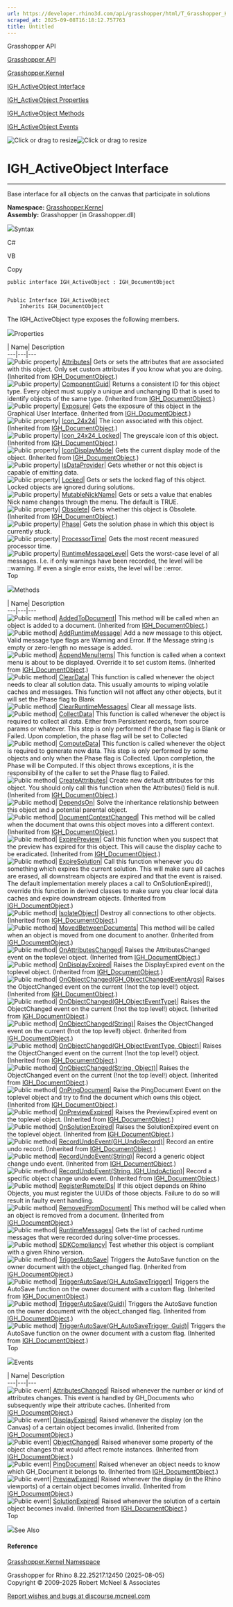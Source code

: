 ```yaml
---
url: https://developer.rhino3d.com/api/grasshopper/html/T_Grasshopper_Kernel_IGH_ActiveObject.htm
scraped_at: 2025-09-08T16:18:12.757763
title: Untitled
---
```


Grasshopper API

[Grasshopper API](../html/723c01da-9986-4db2-8f53-6f3a7494df75.htm
"Grasshopper API")

[Grasshopper.Kernel](../html/N_Grasshopper_Kernel.htm "Grasshopper.Kernel")

[IGH_ActiveObject Interface](../html/T_Grasshopper_Kernel_IGH_ActiveObject.htm
"IGH_ActiveObject Interface")

[IGH_ActiveObject
Properties](../html/Properties_T_Grasshopper_Kernel_IGH_ActiveObject.htm
"IGH_ActiveObject Properties")

[IGH_ActiveObject
Methods](../html/Methods_T_Grasshopper_Kernel_IGH_ActiveObject.htm
"IGH_ActiveObject Methods")

[IGH_ActiveObject
Events](../html/Events_T_Grasshopper_Kernel_IGH_ActiveObject.htm
"IGH_ActiveObject Events")

![Click or drag to resize](../icons/TocOpen.gif)![Click or drag to
resize](../icons/TocClose.gif)

# IGH_ActiveObject Interface  
  
---  
  
Base interface for all objects on the canvas that participate in solutions

**Namespace:** [Grasshopper.Kernel](N_Grasshopper_Kernel.htm)  
**Assembly:** Grasshopper (in Grasshopper.dll)

![](../icons/SectionExpanded.png)Syntax

C#

VB

Copy

    
    
    public interface IGH_ActiveObject : IGH_DocumentObject
    
    
    Public Interface IGH_ActiveObject
    	Inherits IGH_DocumentObject

The IGH_ActiveObject type exposes the following members.

![](../icons/SectionExpanded.png)Properties

| Name| Description  
---|---|---  
![Public property](../icons/pubproperty.gif)|
[Attributes](P_Grasshopper_Kernel_IGH_DocumentObject_Attributes.htm)|  Gets or
sets the attributes that are associated with this object. Only set custom
attributes if you know what you are doing.  (Inherited from
[IGH_DocumentObject](T_Grasshopper_Kernel_IGH_DocumentObject.htm).)  
![Public property](../icons/pubproperty.gif)|
[ComponentGuid](P_Grasshopper_Kernel_IGH_DocumentObject_ComponentGuid.htm)|
Returns a consistent ID for this object type. Every object must supply a
unique and unchanging ID that is used to identify objects of the same type.
(Inherited from
[IGH_DocumentObject](T_Grasshopper_Kernel_IGH_DocumentObject.htm).)  
![Public property](../icons/pubproperty.gif)|
[Exposure](P_Grasshopper_Kernel_IGH_DocumentObject_Exposure.htm)|  Gets the
exposure of this object in the Graphical User Interface.  (Inherited from
[IGH_DocumentObject](T_Grasshopper_Kernel_IGH_DocumentObject.htm).)  
![Public property](../icons/pubproperty.gif)|
[Icon_24x24](P_Grasshopper_Kernel_IGH_DocumentObject_Icon_24x24.htm)|  The
icon associated with this object.  (Inherited from
[IGH_DocumentObject](T_Grasshopper_Kernel_IGH_DocumentObject.htm).)  
![Public property](../icons/pubproperty.gif)|
[Icon_24x24_Locked](P_Grasshopper_Kernel_IGH_DocumentObject_Icon_24x24_Locked.htm)|
The greyscale icon of this object.  (Inherited from
[IGH_DocumentObject](T_Grasshopper_Kernel_IGH_DocumentObject.htm).)  
![Public property](../icons/pubproperty.gif)|
[IconDisplayMode](P_Grasshopper_Kernel_IGH_DocumentObject_IconDisplayMode.htm)|
Gets the current display mode of the object.  (Inherited from
[IGH_DocumentObject](T_Grasshopper_Kernel_IGH_DocumentObject.htm).)  
![Public property](../icons/pubproperty.gif)|
[IsDataProvider](P_Grasshopper_Kernel_IGH_ActiveObject_IsDataProvider.htm)|
Gets whether or not this object is capable of emitting data.  
![Public property](../icons/pubproperty.gif)|
[Locked](P_Grasshopper_Kernel_IGH_ActiveObject_Locked.htm)|  Gets or sets the
locked flag of this object. Locked objects are ignored during solutions.  
![Public property](../icons/pubproperty.gif)|
[MutableNickName](P_Grasshopper_Kernel_IGH_ActiveObject_MutableNickName.htm)|
Gets or sets a value that enables Nick name changes through the menu. The
default is TRUE.  
![Public property](../icons/pubproperty.gif)|
[Obsolete](P_Grasshopper_Kernel_IGH_DocumentObject_Obsolete.htm)|  Gets
whether this object is Obsolete.  (Inherited from
[IGH_DocumentObject](T_Grasshopper_Kernel_IGH_DocumentObject.htm).)  
![Public property](../icons/pubproperty.gif)|
[Phase](P_Grasshopper_Kernel_IGH_ActiveObject_Phase.htm)|  Gets the solution
phase in which this object is currently stuck.  
![Public property](../icons/pubproperty.gif)|
[ProcessorTime](P_Grasshopper_Kernel_IGH_ActiveObject_ProcessorTime.htm)|
Gets the most recent measured processor time.  
![Public property](../icons/pubproperty.gif)|
[RuntimeMessageLevel](P_Grasshopper_Kernel_IGH_ActiveObject_RuntimeMessageLevel.htm)|
Gets the worst-case level of all messages. I.e. if only warnings have been
recorded, the level will be ::warning. If even a single error exists, the
level will be ::error.  
Top

![](../icons/SectionExpanded.png)Methods

| Name| Description  
---|---|---  
![Public method](../icons/pubmethod.gif)|
[AddedToDocument](M_Grasshopper_Kernel_IGH_DocumentObject_AddedToDocument.htm)|
This method will be called when an object is added to a document.  (Inherited
from [IGH_DocumentObject](T_Grasshopper_Kernel_IGH_DocumentObject.htm).)  
![Public method](../icons/pubmethod.gif)|
[AddRuntimeMessage](M_Grasshopper_Kernel_IGH_ActiveObject_AddRuntimeMessage.htm)|
Add a new message to this object. Valid message type flags are Warning and
Error. If the Message string is empty or zero-length no message is added.  
![Public method](../icons/pubmethod.gif)|
[AppendMenuItems](M_Grasshopper_Kernel_IGH_DocumentObject_AppendMenuItems.htm)|
This function is called when a context menu is about to be displayed. Override
it to set custom items.  (Inherited from
[IGH_DocumentObject](T_Grasshopper_Kernel_IGH_DocumentObject.htm).)  
![Public method](../icons/pubmethod.gif)|
[ClearData](M_Grasshopper_Kernel_IGH_ActiveObject_ClearData.htm)|  This
function is called whenever the object needs to clear all solution data. This
usually amounts to wiping volatile caches and messages. This function will not
affect any other objects, but it will set the Phase flag to Blank  
![Public method](../icons/pubmethod.gif)|
[ClearRuntimeMessages](M_Grasshopper_Kernel_IGH_ActiveObject_ClearRuntimeMessages.htm)|
Clear all message lists.  
![Public method](../icons/pubmethod.gif)|
[CollectData](M_Grasshopper_Kernel_IGH_ActiveObject_CollectData.htm)|  This
function is called whenever the object is required to collect all data. Either
from Persistent records, from source params or whatever. This step is only
performed if the phase flag is Blank or Failed. Upon completion, the phase
flag will be set to Collected  
![Public method](../icons/pubmethod.gif)|
[ComputeData](M_Grasshopper_Kernel_IGH_ActiveObject_ComputeData.htm)|  This
function is called whenever the object is required to generate new data. This
step is only performed by some objects and only when the Phase flag is
Collected. Upon completion, the Phase will be Computed. If this object throws
exceptions, it is the responsibility of the caller to set the Phase flag to
Failed.  
![Public method](../icons/pubmethod.gif)|
[CreateAttributes](M_Grasshopper_Kernel_IGH_DocumentObject_CreateAttributes.htm)|
Create new default attributes for this object. You should only call this
function when the Attributes() field is null.  (Inherited from
[IGH_DocumentObject](T_Grasshopper_Kernel_IGH_DocumentObject.htm).)  
![Public method](../icons/pubmethod.gif)|
[DependsOn](M_Grasshopper_Kernel_IGH_ActiveObject_DependsOn.htm)|  Solve the
inheritance relationship between this object and a potential parental object.  
![Public method](../icons/pubmethod.gif)|
[DocumentContextChanged](M_Grasshopper_Kernel_IGH_DocumentObject_DocumentContextChanged.htm)|
This method will be called when the document that owns this object moves into
a different context.  (Inherited from
[IGH_DocumentObject](T_Grasshopper_Kernel_IGH_DocumentObject.htm).)  
![Public method](../icons/pubmethod.gif)|
[ExpirePreview](M_Grasshopper_Kernel_IGH_DocumentObject_ExpirePreview.htm)|
Call this function when you suspect that the preview has expired for this
object. This will cause the display cache to be eradicated.  (Inherited from
[IGH_DocumentObject](T_Grasshopper_Kernel_IGH_DocumentObject.htm).)  
![Public method](../icons/pubmethod.gif)|
[ExpireSolution](M_Grasshopper_Kernel_IGH_DocumentObject_ExpireSolution.htm)|
Call this function whenever you do something which expires the current
solution. This will make sure all caches are erased, all downstream objects
are expired and that the event is raised. The default implementation merely
places a call to OnSolutionExpired(), override this function in derived
classes to make sure you clear local data caches and expire downstream
objects.  (Inherited from
[IGH_DocumentObject](T_Grasshopper_Kernel_IGH_DocumentObject.htm).)  
![Public method](../icons/pubmethod.gif)|
[IsolateObject](M_Grasshopper_Kernel_IGH_DocumentObject_IsolateObject.htm)|
Destroy all connections to other objects.  (Inherited from
[IGH_DocumentObject](T_Grasshopper_Kernel_IGH_DocumentObject.htm).)  
![Public method](../icons/pubmethod.gif)|
[MovedBetweenDocuments](M_Grasshopper_Kernel_IGH_DocumentObject_MovedBetweenDocuments.htm)|
This method will be called when an object is moved from one document to
another.  (Inherited from
[IGH_DocumentObject](T_Grasshopper_Kernel_IGH_DocumentObject.htm).)  
![Public method](../icons/pubmethod.gif)|
[OnAttributesChanged](M_Grasshopper_Kernel_IGH_DocumentObject_OnAttributesChanged.htm)|
Raises the AttributesChanged event on the toplevel object.  (Inherited from
[IGH_DocumentObject](T_Grasshopper_Kernel_IGH_DocumentObject.htm).)  
![Public method](../icons/pubmethod.gif)|
[OnDisplayExpired](M_Grasshopper_Kernel_IGH_DocumentObject_OnDisplayExpired.htm)|
Raises the DisplayExpired event on the toplevel object.  (Inherited from
[IGH_DocumentObject](T_Grasshopper_Kernel_IGH_DocumentObject.htm).)  
![Public method](../icons/pubmethod.gif)|
[OnObjectChanged(GH_ObjectChangedEventArgs)](M_Grasshopper_Kernel_IGH_DocumentObject_OnObjectChanged.htm)|
Raises the ObjectChanged event on the current (!not the top level!) object.
(Inherited from
[IGH_DocumentObject](T_Grasshopper_Kernel_IGH_DocumentObject.htm).)  
![Public method](../icons/pubmethod.gif)|
[OnObjectChanged(GH_ObjectEventType)](M_Grasshopper_Kernel_IGH_DocumentObject_OnObjectChanged_1.htm)|
Raises the ObjectChanged event on the current (!not the top level!) object.
(Inherited from
[IGH_DocumentObject](T_Grasshopper_Kernel_IGH_DocumentObject.htm).)  
![Public method](../icons/pubmethod.gif)|
[OnObjectChanged(String)](M_Grasshopper_Kernel_IGH_DocumentObject_OnObjectChanged_3.htm)|
Raises the ObjectChanged event on the current (!not the top level!) object.
(Inherited from
[IGH_DocumentObject](T_Grasshopper_Kernel_IGH_DocumentObject.htm).)  
![Public method](../icons/pubmethod.gif)| [OnObjectChanged(GH_ObjectEventType,
Object)](M_Grasshopper_Kernel_IGH_DocumentObject_OnObjectChanged_2.htm)|
Raises the ObjectChanged event on the current (!not the top level!) object.
(Inherited from
[IGH_DocumentObject](T_Grasshopper_Kernel_IGH_DocumentObject.htm).)  
![Public method](../icons/pubmethod.gif)| [OnObjectChanged(String,
Object)](M_Grasshopper_Kernel_IGH_DocumentObject_OnObjectChanged_4.htm)|
Raises the ObjectChanged event on the current (!not the top level!) object.
(Inherited from
[IGH_DocumentObject](T_Grasshopper_Kernel_IGH_DocumentObject.htm).)  
![Public method](../icons/pubmethod.gif)|
[OnPingDocument](M_Grasshopper_Kernel_IGH_DocumentObject_OnPingDocument.htm)|
Raise the PingDocument Event on the toplevel object and try to find the
document which owns this object.  (Inherited from
[IGH_DocumentObject](T_Grasshopper_Kernel_IGH_DocumentObject.htm).)  
![Public method](../icons/pubmethod.gif)|
[OnPreviewExpired](M_Grasshopper_Kernel_IGH_DocumentObject_OnPreviewExpired.htm)|
Raises the PreviewExpired event on the toplevel object.  (Inherited from
[IGH_DocumentObject](T_Grasshopper_Kernel_IGH_DocumentObject.htm).)  
![Public method](../icons/pubmethod.gif)|
[OnSolutionExpired](M_Grasshopper_Kernel_IGH_DocumentObject_OnSolutionExpired.htm)|
Raises the SolutionExpired event on the toplevel object.  (Inherited from
[IGH_DocumentObject](T_Grasshopper_Kernel_IGH_DocumentObject.htm).)  
![Public method](../icons/pubmethod.gif)|
[RecordUndoEvent(GH_UndoRecord)](M_Grasshopper_Kernel_IGH_DocumentObject_RecordUndoEvent.htm)|
Record an entire undo record.  (Inherited from
[IGH_DocumentObject](T_Grasshopper_Kernel_IGH_DocumentObject.htm).)  
![Public method](../icons/pubmethod.gif)|
[RecordUndoEvent(String)](M_Grasshopper_Kernel_IGH_DocumentObject_RecordUndoEvent_1.htm)|
Record a generic object change undo event.  (Inherited from
[IGH_DocumentObject](T_Grasshopper_Kernel_IGH_DocumentObject.htm).)  
![Public method](../icons/pubmethod.gif)| [RecordUndoEvent(String,
IGH_UndoAction)](M_Grasshopper_Kernel_IGH_DocumentObject_RecordUndoEvent_2.htm)|
Record a specific object change undo event.  (Inherited from
[IGH_DocumentObject](T_Grasshopper_Kernel_IGH_DocumentObject.htm).)  
![Public method](../icons/pubmethod.gif)|
[RegisterRemoteIDs](M_Grasshopper_Kernel_IGH_ActiveObject_RegisterRemoteIDs.htm)|
If this object depends on Rhino Objects, you must register the UUIDs of those
objects. Failure to do so will result in faulty event handling.  
![Public method](../icons/pubmethod.gif)|
[RemovedFromDocument](M_Grasshopper_Kernel_IGH_DocumentObject_RemovedFromDocument.htm)|
This method will be called when an object is removed from a document.
(Inherited from
[IGH_DocumentObject](T_Grasshopper_Kernel_IGH_DocumentObject.htm).)  
![Public method](../icons/pubmethod.gif)|
[RuntimeMessages](M_Grasshopper_Kernel_IGH_ActiveObject_RuntimeMessages.htm)|
Gets the list of cached runtime messages that were recorded during solver-time
processes.  
![Public method](../icons/pubmethod.gif)|
[SDKCompliancy](M_Grasshopper_Kernel_IGH_ActiveObject_SDKCompliancy.htm)|
Test whether this object is compliant with a given Rhino version.  
![Public method](../icons/pubmethod.gif)|
[TriggerAutoSave](M_Grasshopper_Kernel_IGH_DocumentObject_TriggerAutoSave.htm)|
Triggers the AutoSave function on the owner document with the object_changed
flag.  (Inherited from
[IGH_DocumentObject](T_Grasshopper_Kernel_IGH_DocumentObject.htm).)  
![Public method](../icons/pubmethod.gif)|
[TriggerAutoSave(GH_AutoSaveTrigger)](M_Grasshopper_Kernel_IGH_DocumentObject_TriggerAutoSave_1.htm)|
Triggers the AutoSave function on the owner document with a custom flag.
(Inherited from
[IGH_DocumentObject](T_Grasshopper_Kernel_IGH_DocumentObject.htm).)  
![Public method](../icons/pubmethod.gif)|
[TriggerAutoSave(Guid)](M_Grasshopper_Kernel_IGH_DocumentObject_TriggerAutoSave_3.htm)|
Triggers the AutoSave function on the owner document with the object_changed
flag.  (Inherited from
[IGH_DocumentObject](T_Grasshopper_Kernel_IGH_DocumentObject.htm).)  
![Public method](../icons/pubmethod.gif)| [TriggerAutoSave(GH_AutoSaveTrigger,
Guid)](M_Grasshopper_Kernel_IGH_DocumentObject_TriggerAutoSave_2.htm)|
Triggers the AutoSave function on the owner document with a custom flag.
(Inherited from
[IGH_DocumentObject](T_Grasshopper_Kernel_IGH_DocumentObject.htm).)  
Top

![](../icons/SectionExpanded.png)Events

| Name| Description  
---|---|---  
![Public event](../icons/pubevent.gif)|
[AttributesChanged](E_Grasshopper_Kernel_IGH_DocumentObject_AttributesChanged.htm)|
Raised whenever the number or kind of attributes changes. This event is
handled by GH_Documents who subsequently wipe their attribute caches.
(Inherited from
[IGH_DocumentObject](T_Grasshopper_Kernel_IGH_DocumentObject.htm).)  
![Public event](../icons/pubevent.gif)|
[DisplayExpired](E_Grasshopper_Kernel_IGH_DocumentObject_DisplayExpired.htm)|
Raised whenever the display (on the Canvas) of a certain object becomes
invalid.  (Inherited from
[IGH_DocumentObject](T_Grasshopper_Kernel_IGH_DocumentObject.htm).)  
![Public event](../icons/pubevent.gif)|
[ObjectChanged](E_Grasshopper_Kernel_IGH_DocumentObject_ObjectChanged.htm)|
Raised whenever some property of the object changes that would affect remote
instances.  (Inherited from
[IGH_DocumentObject](T_Grasshopper_Kernel_IGH_DocumentObject.htm).)  
![Public event](../icons/pubevent.gif)|
[PingDocument](E_Grasshopper_Kernel_IGH_DocumentObject_PingDocument.htm)|
Raised whenever an object needs to know which GH_Document it belongs to.
(Inherited from
[IGH_DocumentObject](T_Grasshopper_Kernel_IGH_DocumentObject.htm).)  
![Public event](../icons/pubevent.gif)|
[PreviewExpired](E_Grasshopper_Kernel_IGH_DocumentObject_PreviewExpired.htm)|
Raised whenever the display (in the Rhino viewports) of a certain object
becomes invalid.  (Inherited from
[IGH_DocumentObject](T_Grasshopper_Kernel_IGH_DocumentObject.htm).)  
![Public event](../icons/pubevent.gif)|
[SolutionExpired](E_Grasshopper_Kernel_IGH_DocumentObject_SolutionExpired.htm)|
Raised whenever the solution of a certain object becomes invalid.  (Inherited
from [IGH_DocumentObject](T_Grasshopper_Kernel_IGH_DocumentObject.htm).)  
Top

![](../icons/SectionExpanded.png)See Also

#### Reference

[Grasshopper.Kernel Namespace](N_Grasshopper_Kernel.htm)

Grasshopper for Rhino 8.22.25217.12450 (2025-08-05)  
Copyright © 2009-2025 Robert McNeel & Associates

[Report wishes and bugs at
discourse.mcneel.com](https://discourse.mcneel.com/c/grasshopper)

